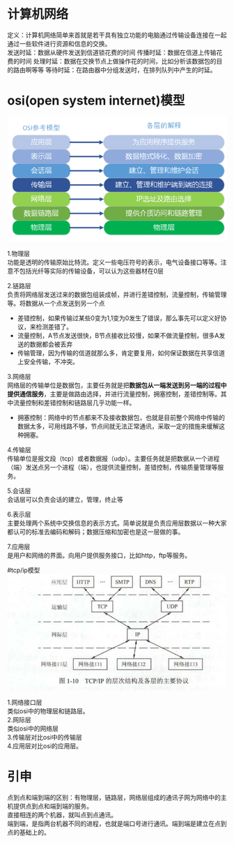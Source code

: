 # 计算机网络
定义：计算机网络简单来首就是若干具有独立功能的电脑通过传输设备连接在一起通过一些软件进行资源和信息的交换。  
发送时延：数据从硬件发送到信道锁花费的时间
传播时延：数据在信道上传输花费的时间
处理时延：数据在交换节点上做操作花的时间，比如分析该数据包的目的路由啊等等
等待时延：在路由器中分组发送时，在排列队列中产生的时延。  

# osi(open system internet)模型
![osi](https://github.com/781303842/Mainstudy/blob/master/ALLIMG/osi%E6%A8%A1%E5%9E%8B.png)  

1.物理层  
功能是透明的传输原始比特流。定义一些电压符号的表示，电气设备接口等等。注意不包括光纤等实际的传输设备，可以认为这些器材在0层

2.链路层  
负责将网络层发送过来的数据包组装成帧，并进行差错控制，流量控制，传输管理等。将数据从一个点发送到另一个点
- 差错控制，如果传输过某些0变为1,1变为0发生了错误，那么事先可以定义好协议，来检测差错了。
- 流量控制，A节点发送很快，B节点接收比较慢，如果不做流量控制，很多A发送的数据都会被丢弃
- 传输管理，因为传输的信道就那么多，肯定要复用，如何保证数据在共享信道上安全传输，不冲突。  

3.网络层  
网络层的传输单位是数据包，主要任务就是把**数据包从一端发送到另一端的过程中提供通信服务**，主要是做路由选择，并进行流量控制，拥塞控制，差错控制等。其中流量控制和差错控制和链路层几乎功能一样。
- 拥塞控制：网络中的节点都来不及接收数据包，也就是目前整个网络中传输的数据太多，可用线路不够，节点间就无法正常通讯，采取一定的措施来缓解这种拥塞。  

4.传输层  
传输单位是报文段（tcp）或者数据报（udp）。主要任务就是把数据从一个进程（端）发送点另一个进程（端），也提供流量控制，差错控制，传输质量管理等服务。  

5.会话层  
会话层可以负责会话的建立，管理，终止等

6.表示层  
主要处理两个系统中交换信息的表示方式。简单说就是负责应用层数据以一种大家都认可的标准去编码和解码；数据压缩和加密也是这一层做的事。

7.应用层  
是用户和网络的界面。向用户提供服务接口，比如http，ftp等服务。 

#tcp/ip模型  
![tcp-ip模型](https://github.com/781303842/Mainstudy/blob/master/ALLIMG/tcp-ip.png)  

1.网络接口层  
类似osi中的物理层和链路层。  
2.网际层  
类似osi中的网络层  
3.传输层对比osi中的传输层  
4.应用层对比osi的应用层。  

# 引申  
点到点和端到端的区别：有物理层，链路层，网络层组成的通讯子网为网络中的主机提供点到点和端到端的服务。  
直接相连的两个机器，就叫点到点通讯。  
端到端，是指两台机器不同的进程，也就是端口号进行通讯。端到端是建立在点到点的基础上的。
